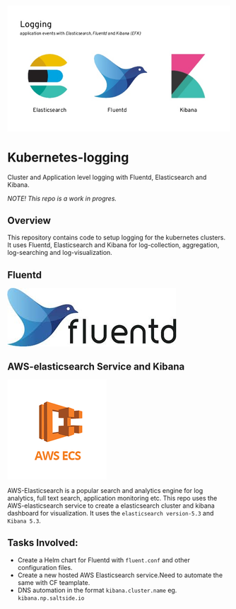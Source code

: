 ![EFK](/icons/EFK.jpg)

# Kubernetes-logging
Cluster and Application level logging with Fluentd, Elasticsearch and Kibana.

_NOTE! This repo is a work in progres._

## Overview
This repository contains code to setup logging for the kubernetes clusters. It uses Fluentd, Elasticsearch and Kibana for log-collection, aggregation, log-searching and log-visualization.


## Fluentd
![Fluentd](/icons/Fluentd.jpeg)


## AWS-elasticsearch Service and Kibana
![ECS](/icons/ECS.png)

AWS-Elasticsearch is a popular search and analytics engine for log analytics, full text search, application monitoring etc. This repo uses the AWS-elasticsearch service to create a elasticsearch cluster and kibana dashboard for visualization. It uses the `elasticsearch version-5.3` and `Kibana 5.3`.


## Tasks Involved:
* Create a Helm chart for Fluentd with `fluent.conf` and other configuration files.
* Create a new hosted AWS Elasticsearch service.Need to automate the same with CF teamplate.
* DNS automation in the format `kibana.cluster.name` eg. `kibana.np.saltside.io`
